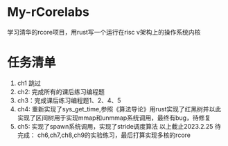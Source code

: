 # My-rCorelabs
学习清华的rcore项目，用rust写一个运行在risc v架构上的操作系统内核
# 任务清单
1. ch1 跳过
2. ch2: 完成所有的课后练习编程题
3. ch3：完成课后练习编程题1、2、4、5
4. ch4: 重新实现了sys_get_time,参照《算法导论》用rust实现了红黑树并以此实现了区间树用于实现mmap和unmmap系统调用，最终有bug，待修复
5. ch5: 实现了spawn系统调用，实现了stride调度算法
以上截止2023.2.25
待完成：
ch6,ch7,ch8,ch9的实验练习，最后打算实现多核的rcore
